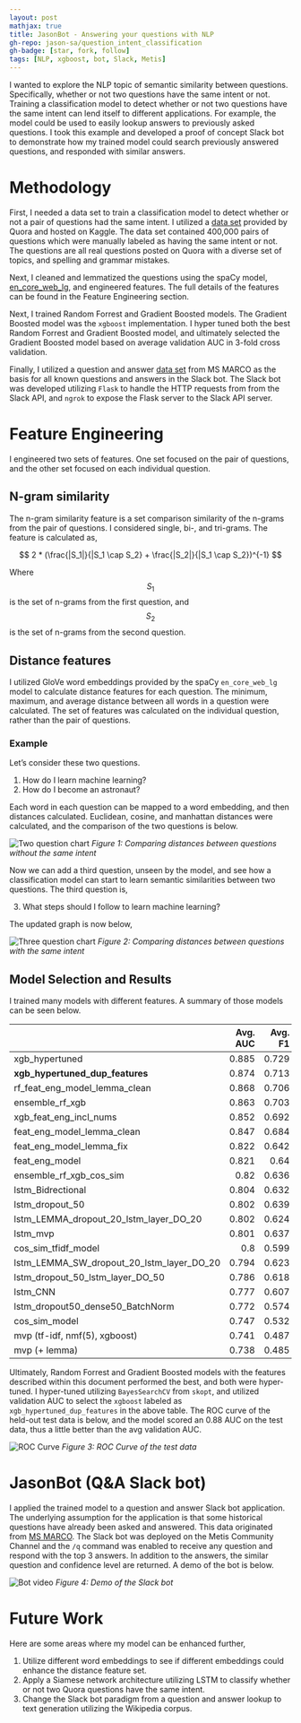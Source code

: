 ```yaml
---
layout: post
mathjax: true
title: JasonBot - Answering your questions with NLP
gh-repo: jason-sa/question_intent_classification
gh-badge: [star, fork, follow]
tags: [NLP, xgboost, bot, Slack, Metis]
---
```


I wanted to explore the NLP topic of semantic similarity between questions. Specifically, whether or not two questions have the same intent or not.  Training a classification model to detect whether or not two questions have the same intent can lend itself to different applications. For example, the model could be used to easily lookup answers to previously asked questions. I took this example and developed a proof of concept Slack bot to demonstrate how my trained model could search previously answered questions, and responded with similar answers.

# Methodology

First, I needed a data set to train a classification model to detect whether or not a pair of questions had the same intent. I utilized a [data set](https://www.kaggle.com/c/quora-question-pairs) provided by Quora and hosted on Kaggle. The data set contained 400,000 pairs of questions which were manually labeled as having the same intent or not. The questions are all real questions posted on Quora with a diverse set of topics, and spelling and grammar mistakes.

Next, I cleaned and lemmatized the questions using the spaCy model, [en_core_web_lg](https://spacy.io/models/en#en_core_web_lg), and engineered features. The full details of the features can be found in the Feature Engineering section.

Next, I trained Random Forrest and Gradient Boosted models. The Gradient Boosted model was the `xgboost` implementation. I hyper tuned both the best Random Forrest and Gradient Boosted model, and ultimately selected the Gradient Boosted model based on average validation AUC in 3-fold cross validation.

Finally, I utilized a question and answer [data set](http://www.msmarco.org/dataset.aspx) from MS MARCO as the basis for all known questions and answers in the Slack bot. The Slack bot was developed utilizing `Flask` to handle the HTTP requests from from the Slack API, and `ngrok` to expose the Flask server to the Slack API server.  

# Feature Engineering

I engineered two sets of features. One set focused on the pair of questions, and the other set focused on each individual question.

## N-gram similarity

The n-gram similarity feature is a set comparison similarity of the n-grams from the pair of questions. I considered single, bi-, and tri-grams. The feature is calculated as,

$$
2 * (\frac{|S_1|}{|S_1 \cap S_2} + \frac{|S_2|}{|S_1 \cap S_2})^{-1}
$$

Where $$S_1$$ is the set of n-grams from the first question, and $$S_2$$ is the set of n-grams from the second question.

## Distance features

I utilized GloVe word embeddings provided by the spaCy `en_core_web_lg` model to calculate distance features for each question. The minimum, maximum, and average distance between all words in a question were calculated. The set of features was calculated on the individual question, rather than the pair of questions. 

### Example

Let’s consider these two questions.

1. How do I learn machine learning?
2. How do I become an astronaut?

Each word in each question can be mapped to a word embedding, and then distances calculated. Euclidean, cosine, and manhattan distances were calculated, and the comparison of the two questions is below.

![Two question chart](/img/two_question_bar_chart.png)
*Figure 1: Comparing distances between questions without the same intent*

Now we can add a third question, unseen by the model, and see how a classification model can start to learn semantic similarities between two questions. The third question is,

3. What steps should I follow to learn machine learning?

The updated graph is now below,

![Three question chart](/img/three_question_bar_chart.png)
*Figure 2: Comparing distances between questions with the same intent*

## Model Selection and Results

I trained many models with different features. A summary of those models can be seen below.

|                                           |   Avg. AUC |   Avg. F1 |
|:------------------------------------------|-----------:|----------:|
| xgb_hypertuned                            |      0.885 |     0.729 |
| **xgb_hypertuned_dup_features**           |      0.874 |     0.713 |
| rf_feat_eng_model_lemma_clean             |      0.868 |     0.706 |
| ensemble_rf_xgb                           |      0.863 |     0.703 |
| xgb_feat_eng_incl_nums                    |      0.852 |     0.692 |
| feat_eng_model_lemma_clean                |      0.847 |     0.684 |
| feat_eng_model_lemma_fix                  |      0.822 |     0.642 |
| feat_eng_model                            |      0.821 |     0.64  |
| ensemble_rf_xgb_cos_sim                   |      0.82  |     0.636 |
| lstm_Bidrectional                         |      0.804 |     0.632 |
| lstm_dropout_50                           |      0.802 |     0.639 |
| lstm_LEMMA_dropout_20_lstm_layer_DO_20    |      0.802 |     0.624 |
| lstm_mvp                                  |      0.801 |     0.637 |
| cos_sim_tfidf_model                       |      0.8   |     0.599 |
| lstm_LEMMA_SW_dropout_20_lstm_layer_DO_20 |      0.794 |     0.623 |
| lstm_dropout_50_lstm_layer_DO_50          |      0.786 |     0.618 |
| lstm_CNN                                  |      0.777 |     0.607 |
| lstm_dropout50_dense50_BatchNorm          |      0.772 |     0.574 |
| cos_sim_model                             |      0.747 |     0.532 |
| mvp (tf-idf, nmf(5), xgboost)             |      0.741 |     0.487 |
| mvp (+ lemma)                             |      0.738 |     0.485 |

Ultimately, Random Forrest and Gradient Boosted models with the features described within this document performed the best, and both were hyper-tuned. I hyper-tuned utilizing `BayesSearchCV` from `skopt`, and utilized validation AUC to select the `xgboost` labeled as `xgb_hypertuned_dup_features` in the above table. The ROC curve of the held-out test data is below, and the model scored an 0.88 AUC on the test data, thus a little better than the avg validation AUC.

![ROC Curve](/img/roc_curve.png)
*Figure 3: ROC Curve of the test data*

# JasonBot (Q&A Slack bot)

I applied the trained model to a question and answer Slack bot application. The underlying assumption for the application is that some historical questions have already been asked and answered. This data originated from [MS MARCO](http://www.msmarco.org/dataset.aspx). The Slack bot was deployed on the Metis Community Channel and the `/q` command was enabled to receive any question and respond with the top 3 answers. In addition to the answers, the similar question and confidence level are returned. A demo of the bot is below.

![Bot video](/img/jason_bot_video.gif)
*Figure 4: Demo of the Slack bot*

# Future Work

Here are some areas where my model can be enhanced further,

1. Utilize different word embeddings to see if different embeddings could enhance the distance feature set.
2. Apply a Siamese network architecture utilizing LSTM to classify whether or not two Quora questions have the same intent.
3. Change the Slack bot paradigm from a question and answer lookup to text generation utilizing the Wikipedia corpus.

